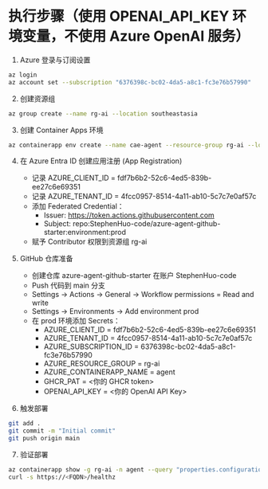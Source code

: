 # 执行步骤（使用 OPENAI_API_KEY 环境变量，不使用 Azure OpenAI 服务）

1. Azure 登录与订阅设置
```bash
az login
az account set --subscription "6376398c-bc02-4da5-a8c1-fc3e76b57990"
```

2. 创建资源组
```bash
az group create --name rg-ai --location southeastasia
```

3. 创建 Container Apps 环境
```bash
az containerapp env create --name cae-agent --resource-group rg-ai --location southeastasia
```

4. 在 Azure Entra ID 创建应用注册 (App Registration)
   - 记录 AZURE_CLIENT_ID = fdf7b6b2-52c6-4ed5-839b-ee27c6e69351
   - 记录 AZURE_TENANT_ID = 4fcc0957-8514-4a11-ab10-5c7c7e0af57c
   - 添加 Federated Credential：
     - Issuer: https://token.actions.githubusercontent.com
     - Subject: repo:StephenHuo-code/azure-agent-github-starter:environment:prod
   - 赋予 Contributor 权限到资源组 rg-ai

5. GitHub 仓库准备
   - 创建仓库 azure-agent-github-starter 在账户 StephenHuo-code
   - Push 代码到 main 分支
   - Settings → Actions → General → Workflow permissions = Read and write
   - Settings → Environments → Add environment prod
   - 在 prod 环境添加 Secrets：
     - AZURE_CLIENT_ID = fdf7b6b2-52c6-4ed5-839b-ee27c6e69351
     - AZURE_TENANT_ID = 4fcc0957-8514-4a11-ab10-5c7c7e0af57c
     - AZURE_SUBSCRIPTION_ID = 6376398c-bc02-4da5-a8c1-fc3e76b57990
     - AZURE_RESOURCE_GROUP = rg-ai
     - AZURE_CONTAINERAPP_NAME = agent
     - GHCR_PAT = <你的 GHCR token>
     - OPENAI_API_KEY = <你的 OpenAI API Key>

6. 触发部署
```bash
git add .
git commit -m "Initial commit"
git push origin main
```

7. 验证部署
```bash
az containerapp show -g rg-ai -n agent --query "properties.configuration.ingress.fqdn" -o tsv
curl -s https://<FQDN>/healthz
```
